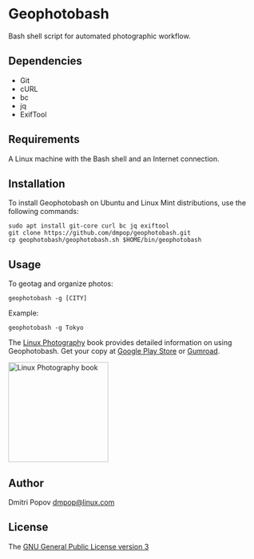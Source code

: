 # Geophotobash

Bash shell script for automated photographic workflow.

## Dependencies

- Git
- cURL
- bc
- jq
- ExifTool

## Requirements

A Linux machine with the Bash shell and an Internet connection.

## Installation

To install Geophotobash on Ubuntu and Linux Mint distributions, use the following commands:

```
sudo apt install git-core curl bc jq exiftool
git clone https://github.com/dmpop/geophotobash.git
cp geophotobash/geophotobash.sh $HOME/bin/geophotobash
```

## Usage

To geotag and organize photos:

`geophotobash -g [CITY]`

Example:

`geophotobash -g Tokyo`

The [Linux Photography](https://gumroad.com/l/linux-photography) book provides detailed information on using Geophotobash. Get your copy at [Google Play Store](https://play.google.com/store/books/details/Dmitri_Popov_Linux_Photography?id=cO70CwAAQBAJ) or [Gumroad](https://gumroad.com/l/linux-photography).

<img src="https://tokyoma.de/bookcovers/linux-photography.jpg" title="Linux Photography book" width="200"/>

## Author

Dmitri Popov [dmpop@linux.com](mailto:dmpop@tokyoma.de)

## License

The [GNU General Public License version 3](http://www.gnu.org/licenses/gpl-3.0.en.html)
 
